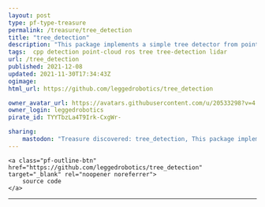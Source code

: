 ```yaml
---
layout: post
type: pf-type-treasure
permalink: /treasure/tree_detection
title: "tree_detection"
description: "This package implements a simple tree detector from point cloud data. It makes no assumptions about the ground plane and can handle arbitrary terrains."
tags:  cpp detection point-cloud ros tree tree-detection lidar
url: /tree_detection
published: 2021-12-08
updated: 2021-11-30T17:34:43Z
ogimage: 
html_url: https://github.com/leggedrobotics/tree_detection

owner_avatar_url: https://avatars.githubusercontent.com/u/20533298?v=4
owner_login: leggedrobotics
pirate_id: TYYTbzLa4T9Irk-CxgWr-

sharing:
    mastodon: "Treasure discovered: tree_detection, This package implements a simple tree detector from point cloud data. It makes no assumptions about the ground plane and can handle arbitrary terrains."
---
```


<div class="text-center">
    
    <a class="pf-outline-btn" href="https://github.com/leggedrobotics/tree_detection" target="_blank" rel="noopener noreferrer">
        source code
    </a>
    
    
</div>





<div class="pf-night-sky-spacer">
    <div id="pf-night-sky" data-stars="5" data-owner="leggedrobotics" data-repo="tree_detection">
        <div id="pf-open-dialog" class="pf-meta-star pf-star-todo"></div>
        <dialog id="pf-star-dialog">
            Star this Repository to putt a smile on the Developers face.
            <div class="pf-row">
                <div class="pf-grow"></div>
                <div><a class="pf-unterlines" href="https://github.com/leggedrobotics/tree_detection" target="_blank">VISIT REPOSITORY</a></div>
            </div>
        </dialog>
    </div>
</div>

<hr class="gf-seperator">
